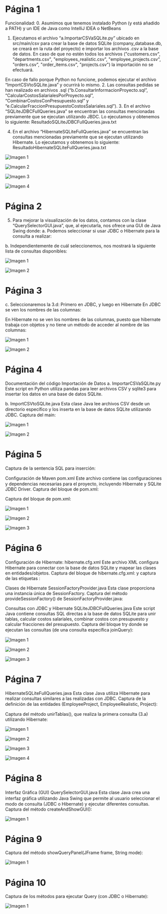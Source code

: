 # Página 1

Funcionalidad: 
0. Asumimos que tenemos instalado Python (y está añadido a PATH) y un IDE de Java 
como IntelliJ IDEA o NetBeans 
 
1. Ejecutamos el archivo “a.ImportarCSVaSQLite.py” ubicado en src/main/csv para crear 
la base de datos SQLite (company_database.db, se creará en la ruta del proyecto) e 
importar los archivos .csv a la base de datos. En caso de que no estén todos los 
archivos ("customers.csv", "departments.csv", "employees_realistic.csv", 
"employee_projects.csv", "orders.csv", "order_items.csv", "projects.csv") la 
importación no se efectuará. 
 
En caso de fallo porque Python no funcione, podemos ejecutar el archivo 
“ImportCSVtoSQLite.java” y ocurrirá lo mismo. 
2. Las consultas pedidas se han realizado en archivos .sql 
(“b.ConsultarInformacionProyecto.sql”, “CalcularCostosSalarialesPorProyecto.sql”, 
“CombinarCostosConPresupuesto.sql” y 
“e.CalcularFraccionPresupuestoCostosSalariales.sql”). 
3. En el archivo “SQLiteJDBCFullQueries.java” se encuentran las consultas mencionadas 
previamente que se ejecutan utilizando JBDC. 
Lo ejecutamos y obtenemos lo siguiente: 
ResultadoSQLiteJDBCFullQueries.java.txt
 
4. En el archivo “HibernateSQLiteFullQueries.java” se encuentran las consultas 
mencionadas previamente que se ejecutan utilizando Hibernate. 
Lo ejecutamos y obtenemos lo siguiente: 
ResultadoHibernateSQLiteFullQueries.java.txt
 


![Imagen 1](./Documentos/image_page1_0.png)

![Imagen 2](./Documentos/image_page1_1.png)

![Imagen 3](./Documentos/image_page1_2.jpeg)

![Imagen 4](./Documentos/image_page1_3.png)

# Página 2

5. Para mejorar la visualización de los datos, contamos con la clase 
“QuerySelectorGUI.java”, que, al ejecutarla, nos ofrece una GUI de Java Swing donde: 
a. Podemos seleccionar si usar JDBC o Hibernate para la consulta a realizar: 
 
b. Independientemente de cuál seleccionemos, nos mostrará la siguiente lista de 
consultas disponibles: 
 
 
 
 
 


![Imagen 1](./Documentos/image_page2_0.png)

![Imagen 2](./Documentos/image_page2_1.png)

# Página 3

c. Seleccionaremos la 3.d: Primero en JDBC, y luego en Hibernate 
En JDBC se ven los nombres de las columnas: 
 
En Hibernate no se ven los nombres de las columnas, puesto que hibernate 
trabaja con objetos y no tiene un método de acceder al nombre de las 
columnas:  
 
 
 
 


![Imagen 1](./Documentos/image_page3_0.png)

![Imagen 2](./Documentos/image_page3_1.png)

# Página 4

Documentación del código 
Importación de Datos 
a. ImportarCSVaSQLite.py 
Este script en Python utiliza pandas para leer archivos CSV y sqlite3 para insertar los datos en 
una base de datos SQLite. 
 
b. ImportCSVtoSQLite.java 
Esta clase Java lee archivos CSV desde un directorio especíﬁco y los inserta en la base de datos 
SQLite utilizando JDBC. 
Captura del main: 
 
 


![Imagen 1](./Documentos/image_page4_0.jpeg)

![Imagen 2](./Documentos/image_page4_1.jpeg)

# Página 5

Captura de la sentencia SQL para inserción: 
 
Conﬁguración de Maven 
pom.xml 
Este archivo contiene las conﬁguraciones y dependencias necesarias para el proyecto, 
incluyendo Hibernate y SQLite JDBC Driver. 
Captura del bloque <dependencies> de pom.xml: 
 
Captura del bloque <repositories> de pom.xml: 
 


![Imagen 1](./Documentos/image_page5_0.jpeg)

![Imagen 2](./Documentos/image_page5_1.png)

![Imagen 3](./Documentos/image_page5_2.png)

# Página 6

Conﬁguración de Hibernate: 
hibernate.cfg.xml 
Este archivo XML conﬁgura Hibernate para conectar con la base de datos SQLite y mapear las 
clases en entidades/objetos. 
Captura del bloque <session-factory> de hibernate.cfg.xml: y captura de las etiquetas 
<mapping class="..."/>: 
 
Clases de Hibernate 
SessionFactoryProvider.java 
Esta clase proporciona una instancia única de SessionFactory. 
Captura del método provideSessionFactory() de SessionFactoryProvider.java: 
 
Consultas con JDBC y Hibernate 
SQLiteJDBCFullQueries.java 
Este script Java contiene consultas SQL directas a la base de datos SQLite para unir tablas, 
calcular costos salariales, combinar costos con presupuesto y calcular fracciones del 
presupuesto. 
Captura del bloque try donde se ejecutan las consultas (de una consulta especíﬁca joinQuery): 
 


![Imagen 1](./Documentos/image_page6_0.jpeg)

![Imagen 2](./Documentos/image_page6_1.png)

![Imagen 3](./Documentos/image_page6_2.jpeg)

# Página 7

 
HibernateSQLiteFullQueries.java 
Esta clase Java utiliza Hibernate para realizar consultas similares a las realizadas con JDBC. 
Captura de la deﬁnición de las entidades (EmployeeProject, EmployeeRealistic, Project): 
 
  
Captura del método unirTablas(), que realiza la primera consulta (3.a) utilizando Hibernate: 
 


![Imagen 1](./Documentos/image_page7_0.png)

![Imagen 2](./Documentos/image_page7_1.jpeg)

![Imagen 3](./Documentos/image_page7_2.jpeg)

![Imagen 4](./Documentos/image_page7_3.jpeg)

# Página 8

Interfaz Gráﬁca (GUI) 
QuerySelectorGUI.java 
Esta clase Java crea una interfaz gráﬁca utilizando Java Swing que permite al usuario 
seleccionar el modo de consulta (JDBC o Hibernate) y ejecutar diferentes consultas. 
Captura del método createAndShowGUI(): 
 
 
 
 
 
 
 


![Imagen 1](./Documentos/image_page8_0.jpeg)

# Página 9

Captura del método showQueryPanel(JFrame frame, String mode): 
 


![Imagen 1](./Documentos/image_page9_0.jpeg)

# Página 10

Captura de los métodos para ejecutar Query (con JDBC o Hibernate): 
 


![Imagen 1](./Documentos/image_page10_0.png)

